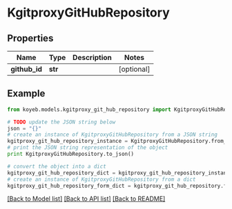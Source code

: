 # KgitproxyGitHubRepository


## Properties
Name | Type | Description | Notes
------------ | ------------- | ------------- | -------------
**github_id** | **str** |  | [optional] 

## Example

```python
from koyeb.models.kgitproxy_git_hub_repository import KgitproxyGitHubRepository

# TODO update the JSON string below
json = "{}"
# create an instance of KgitproxyGitHubRepository from a JSON string
kgitproxy_git_hub_repository_instance = KgitproxyGitHubRepository.from_json(json)
# print the JSON string representation of the object
print KgitproxyGitHubRepository.to_json()

# convert the object into a dict
kgitproxy_git_hub_repository_dict = kgitproxy_git_hub_repository_instance.to_dict()
# create an instance of KgitproxyGitHubRepository from a dict
kgitproxy_git_hub_repository_form_dict = kgitproxy_git_hub_repository.from_dict(kgitproxy_git_hub_repository_dict)
```
[[Back to Model list]](../README.md#documentation-for-models) [[Back to API list]](../README.md#documentation-for-api-endpoints) [[Back to README]](../README.md)


